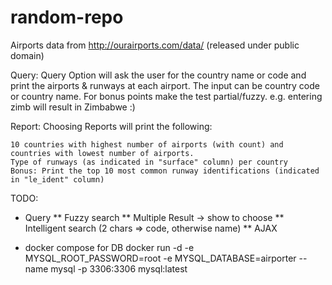 # random-repo

Airports data from http://ourairports.com/data/ (released under public domain)


Query:
Query Option will ask the user for the country name or code and print the airports & runways at each airport.
The input can be country code or country name. For bonus points make the test partial/fuzzy. e.g. entering zimb will result in Zimbabwe :)

Report:
Choosing Reports will print the following:

    10 countries with highest number of airports (with count) and countries with lowest number of airports.
    Type of runways (as indicated in "surface" column) per country
    Bonus: Print the top 10 most common runway identifications (indicated in "le_ident" column)


TODO:

 * Query
 ** Fuzzy search
 ** Multiple Result -> show to choose
 ** Intelligent search (2 chars => code, otherwise name)
 ** AJAX

 * docker compose for DB
    docker run -d -e MYSQL_ROOT_PASSWORD=root -e MYSQL_DATABASE=airporter --name mysql -p 3306:3306 mysql:latest

